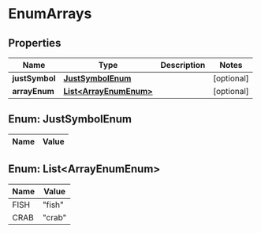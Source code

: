
# EnumArrays

## Properties
Name | Type | Description | Notes
------------ | ------------- | ------------- | -------------
**justSymbol** | [**JustSymbolEnum**](#JustSymbolEnum) |  |  [optional]
**arrayEnum** | [**List&lt;ArrayEnumEnum&gt;**](#List&lt;ArrayEnumEnum&gt;) |  |  [optional]


<a name="JustSymbolEnum"></a>
## Enum: JustSymbolEnum
Name | Value
---- | -----


<a name="List<ArrayEnumEnum>"></a>
## Enum: List&lt;ArrayEnumEnum&gt;
Name | Value
---- | -----
FISH | &quot;fish&quot;
CRAB | &quot;crab&quot;



